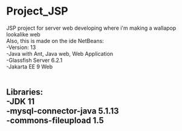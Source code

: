 # Project_JSP
JSP project for server web developing where i'm making a wallapop lookalike web <br/>
Also, this is made on the ide NetBeans: <br/>
  -Version: 13 <br/>
  -Java with Ant, Java web, Web Application <br/>
  -Glassfish Server 6.2.1 <br/>
  -Jakarta EE 9 Web <br/><br/>
  
Libraries: <br/>
  -JDK 11 <br/>
  -mysql-connector-java 5.1.13 <br/>
  -commons-fileupload 1.5
  -
